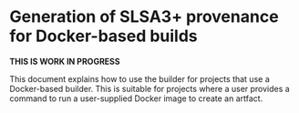 # Generation of SLSA3+ provenance for Docker-based builds

**THIS IS WORK IN PROGRESS**

This document explains how to use the builder for projects that use a Docker-based builder. This is suitable for projects where a user provides a command to run a user-supplied Docker image to create an artfact.